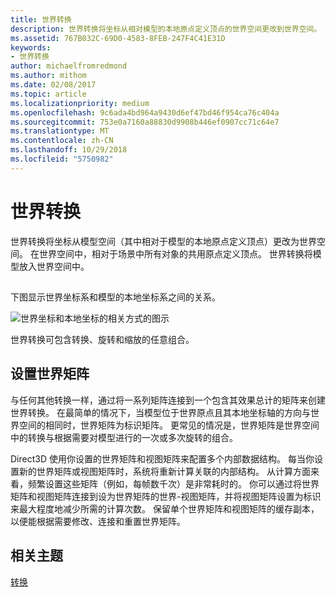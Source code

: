 ```yaml
---
title: 世界转换
description: 世界转换将坐标从相对模型的本地原点定义顶点的世界空间更改到世界空间。
ms.assetid: 767B032C-69D0-4583-8FEB-247F4C41E31D
keywords:
- 世界转换
author: michaelfromredmond
ms.author: mithom
ms.date: 02/08/2017
ms.topic: article
ms.localizationpriority: medium
ms.openlocfilehash: 9c6ada4bd964a9430d6ef47bd46f954ca76c404a
ms.sourcegitcommit: 753e0a7160a88830d9908b446ef0907cc71c64e7
ms.translationtype: MT
ms.contentlocale: zh-CN
ms.lasthandoff: 10/29/2018
ms.locfileid: "5750982"
---
```

# <a name="world-transform"></a>世界转换


世界转换将坐标从模型空间（其中相对于模型的本地原点定义顶点）更改为世界空间。 在世界空间中，相对于场景中所有对象的共用原点定义顶点。 世界转换将模型放入世界空间中。

## <span id="What_Is_a_World_Transform"></span><span id="what_is_a_world_transform"></span><span id="WHAT_IS_A_WORLD_TRANSFORM"></span>


下图显示世界坐标系和模型的本地坐标系之间的关系。

![世界坐标和本地坐标的相关方式的图示](images/worldcrd.png)

世界转换可包含转换、旋转和缩放的任意组合。

## <a name="span-idsettingupaworldmatrixxmlspansetting-up-a-world-matrix"></a><span id="SETTING_UP_A_WORLD_MATRIX.XML"></span>设置世界矩阵


与任何其他转换一样，通过将一系列矩阵连接到一个包含其效果总计的矩阵来创建世界转换。 在最简单的情况下，当模型位于世界原点且其本地坐标轴的方向与世界空间的相同时，世界矩阵为标识矩阵。 更常见的情况是，世界矩阵是世界空间中的转换与根据需要对模型进行的一次或多次旋转的组合。

Direct3D 使用你设置的世界矩阵和视图矩阵来配置多个内部数据结构。 每当你设置新的世界矩阵或视图矩阵时，系统将重新计算关联的内部结构。 从计算方面来看，频繁设置这些矩阵（例如，每帧数千次）是非常耗时的。 你可以通过将世界矩阵和视图矩阵连接到设为世界矩阵的世界-视图矩阵，并将视图矩阵设置为标识来最大程度地减少所需的计算次数。 保留单个世界矩阵和视图矩阵的缓存副本，以便能根据需要修改、连接和重置世界矩阵。

## <a name="span-idrelated-topicsspanrelated-topics"></a><span id="related-topics"></span>相关主题


[转换](transforms.md)

 

 




